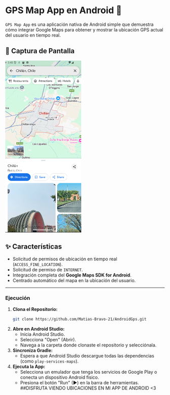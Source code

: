 # GPS Map App en Android 📍
`GPS Map App` es una aplicación nativa de Android simple que demuestra cómo integrar Google Maps para obtener y mostrar la ubicación GPS actual del usuario en tiempo real.

## 📱 Captura de Pantalla
![App Screenshot](https://github.com/Matias-Bravo-21/AndroidGps/blob/master/pruebas/Captura%20de%20pantalla_2025-10-19_15-48-19.png)

## ✨ Características
* Solicitud de permisos de ubicación en tiempo real (`ACCESS_FINE_LOCATION`).
* Solicitud de permiso de `INTERNET`.
* Integración completa del **Google Maps SDK for Android**.
* Centrado automático del mapa en la ubicación del usuario.
---

### Ejecución
1.  **Clona el Repositorio:**
    ```bash
    git clone https://github.com/Matias-Bravo-21/AndroidGps.git
    ```
2.  **Abre en Android Studio:**
    * Inicia Android Studio.
    * Selecciona "Open" (Abrir).
    * Navega a la carpeta donde clonaste el repositorio y selecciónala.
3.  **Sincroniza Gradle:**
    * Espera a que Android Studio descargue todas las dependencias (como `play-services-maps`).
4.  **Ejecuta la App:**
    * Selecciona un emulador que tenga los servicios de Google Play o conecta un dispositivo Android físico.
    * Presiona el botón "Run" (▶) en la barra de herramientas.
##DISFRUTA VIENDO UBICACIONES EN MI APP DE ANDROID <3
